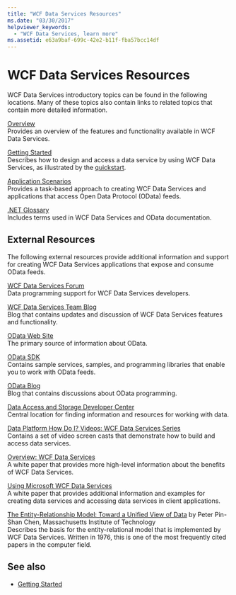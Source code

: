 ```yaml
---
title: "WCF Data Services Resources"
ms.date: "03/30/2017"
helpviewer_keywords: 
  - "WCF Data Services, learn more"
ms.assetid: e63a9baf-699c-42e2-b11f-fba57bcc14df
---
```

# WCF Data Services Resources
WCF Data Services introductory topics can be found in the following locations. Many of these topics also contain links to related topics that contain more detailed information.  
  
 [Overview](wcf-data-services-overview.md)  
 Provides an overview of the features and functionality available in WCF Data Services.  
  
 [Getting Started](../adonet/ef/getting-started.md)  
 Describes how to design and access a data service by using WCF Data Services, as illustrated by the [quickstart](quickstart-wcf-data-services.md).  
  
 [Application Scenarios](application-scenarios-wcf-data-services.md)  
 Provides a task-based approach to creating WCF Data Services and applications that access Open Data Protocol (OData) feeds.  
  
 [.NET Glossary](../../../standard/glossary.md)  
 Includes terms used in WCF Data Services and OData documentation.  
  
## External Resources  
 The following external resources provide additional information and support for creating WCF Data Services applications that expose and consume OData feeds.  
  
 [WCF Data Services Forum](https://go.microsoft.com/fwlink/?LinkId=150512)  
 Data programming support for WCF Data Services developers.  
  
 [WCF Data Services Team Blog](https://go.microsoft.com/fwlink/?LinkId=150511)  
 Blog that contains updates and discussion of WCF Data Services features and functionality.  
  
 [OData Web Site](https://go.microsoft.com/fwlink/?LinkID=184554)  
 The primary source of information about OData.  
  
 [OData SDK](https://go.microsoft.com/fwlink/?LinkID=185248)  
 Contains sample services, samples, and programming libraries that enable you to work with OData feeds.  
  
 [OData Blog](https://go.microsoft.com/fwlink/?LinkId=185868)  
 Blog that contains discussions about OData programming.  
  
 [Data Access and Storage Developer Center](https://go.microsoft.com/fwlink/?LinkId=91903)  
 Central location for finding information and resources for working with data.  
  
 [Data Platform How Do I? Videos: WCF Data Services Series](https://go.microsoft.com/fwlink/?LinkId=124600)  
 Contains a set of video screen casts that demonstrate how to build and access data services.  
  
 [Overview: WCF Data Services](https://go.microsoft.com/fwlink/?LinkID=131074)  
 A white paper that provides more high-level information about the benefits of WCF Data Services.  
  
 [Using Microsoft WCF Data Services](https://go.microsoft.com/fwlink/?LinkID=131075)  
 A white paper that provides additional information and examples for creating data services and accessing data services in client applications.  
  
 [The Entity-Relationship Model: Toward a Unified View of Data](https://go.microsoft.com/fwlink/?LinkId=91909) by Peter Pin-Shan Chen, Massachusetts Institute of Technology  
 Describes the basis for the entity-relational model that is implemented by WCF Data Services. Written in 1976, this is one of the most frequently cited papers in the computer field.  
  
## See also

- [Getting Started](getting-started-with-wcf-data-services.md)
